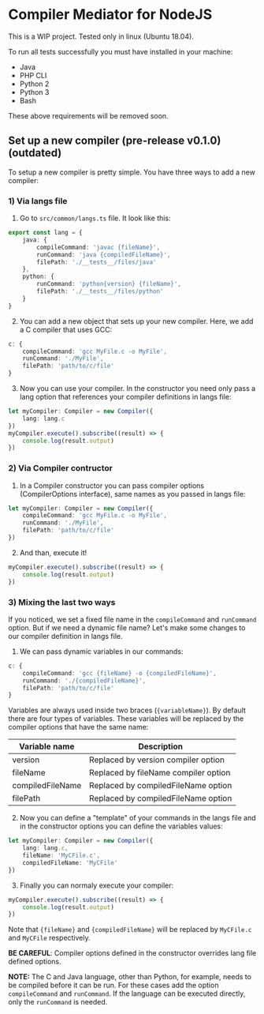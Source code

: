 # Compiler Mediator for NodeJS
This is a WIP project. Tested only in linux (Ubuntu 18.04).

To run all tests successfully you must have installed in your machine:
- Java
- PHP CLI
- Python 2
- Python 3
- Bash

These above requirements will be removed soon.

## Set up a new compiler (pre-release v0.1.0) (outdated)

To setup a new compiler is pretty simple. You have three ways to add a new compiler:

### 1) Via langs file

1. Go to ```src/common/langs.ts``` file. It look like this:
```typescript
export const lang = {
    java: { 
        compileCommand: 'javac {fileName}',
        runCommand: 'java {compiledFileName}',
        filePath: './__tests__/files/java'
    },
    python: { 
        runCommand: 'python{version} {fileName}',
        filePath: './__tests__/files/python'
    }
}
```

2. You can add a new object that sets up your new compiler. Here, we add a C compiler that uses GCC:
```typescript
c: { 
    compileCommand: 'gcc MyFile.c -o MyFile',
    runCommand: './MyFile',
    filePath: 'path/to/c/file'
}
```

3. Now you can use your compiler. In the constructor you need only pass a lang option that references your compiler definitions in langs file:
```typescript
let myCompiler: Compiler = new Compiler({
    lang: lang.c
})
myCompiler.execute().subscribe((result) => {
    console.log(result.output)
})
```

### 2) Via Compiler contructor

1. In a Compiler constructor you can pass compiler options (CompilerOptions interface), same names as you passed in langs file:
```typescript
let myCompiler: Compiler = new Compiler({
    compileCommand: 'gcc MyFile.c -o MyFile',
    runCommand: './MyFile',
    filePath: 'path/to/c/file'
})
```

2. And than, execute it!
```typescript
myCompiler.execute().subscribe((result) => {
    console.log(result.output)
})
```

### 3) Mixing the last two ways

If you noticed, we set a fixed file name in the ```compileCommand``` and ```runCommand``` option. But if we need a dynamic file name? Let's make some changes to our compiler definition in langs file.

1. We can pass dynamic variables in our commands:
```typescript
c: { 
    compileCommand: 'gcc {fileName} -o {compiledFileName}',
    runCommand: './{compiledFileName}',
    filePath: 'path/to/c/file'
}
```

Variables are always used inside two braces (```{variableName}```). By default there are four types of variables. These variables will be replaced by the compiler options that have the same name:

| Variable name    	| Description 	                            |
|------------------	|-------------------------------------------|
| version          	| Replaced by version compiler option    	|
| fileName         	| Replaced by fileName compiler option    	|
| compiledFileName 	| Replaced by compiledFileName option    	|
| filePath         	| Replaced by compiledFileName option    	|


2. Now you can define a "template" of your commands in the langs file and in the constructor options you can define the variables values:
```typescript
let myCompiler: Compiler = new Compiler({
    lang: lang.c,
    fileName: 'MyCFile.c',
    compiledFileName: 'MyCFile'
})
```

3. Finally you can normaly execute your compiler:
```typescript
myCompiler.execute().subscribe((result) => {
    console.log(result.output)
})
```
Note that ```{fileName}``` and ```{compiledFileName}``` will be replaced by ```MyCFile.c``` and ```MyCFile``` respectively.

**BE CAREFUL**: Compiler options defined in the constructor overrides lang file defined options.

**NOTE:** The C and Java language, other than Python, for example, needs to be compiled before it can be run. For these cases add the option ```compileCommand``` and ```runCommand```. If the language can be executed directly, only the ```runCommand``` is needed.

